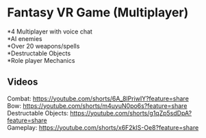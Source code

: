 # Fantasy VR Game (Multiplayer)
*4 Multiplayer with voice chat  
*AI enemies  
*Over 20 weapons/spells  
*Destructable Objects  
*Role player Mechanics  

## Videos  
Combat: https://youtube.com/shorts/6A_8lPriwIY?feature=share  
Bow: https://youtube.com/shorts/m4uyuN0po6s?feature=share  
Destructable Objects: https://youtube.com/shorts/g1qZp5sdDpA?feature=share  
Gameplay:  https://youtube.com/shorts/x6F2kIS-Oe8?feature=share
